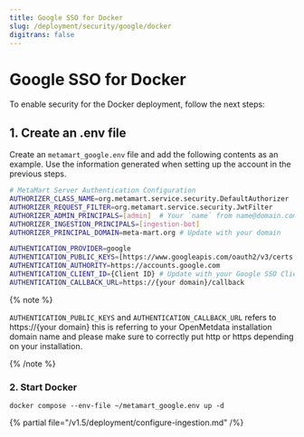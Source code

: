 ```yaml
---
title: Google SSO for Docker
slug: /deployment/security/google/docker
digitrans: false
---
```


# Google SSO for Docker

To enable security for the Docker deployment, follow the next steps:

## 1. Create an .env file

Create an `metamart_google.env` file and add the following contents as an example. Use the information
generated when setting up the account in the previous steps.

```bash
# MetaMart Server Authentication Configuration
AUTHORIZER_CLASS_NAME=org.metamart.service.security.DefaultAuthorizer
AUTHORIZER_REQUEST_FILTER=org.metamart.service.security.JwtFilter
AUTHORIZER_ADMIN_PRINCIPALS=[admin]  # Your `name` from name@domain.com
AUTHORIZER_INGESTION_PRINCIPALS=[ingestion-bot]
AUTHORIZER_PRINCIPAL_DOMAIN=meta-mart.org # Update with your domain

AUTHENTICATION_PROVIDER=google
AUTHENTICATION_PUBLIC_KEYS=[https://www.googleapis.com/oauth2/v3/certs, https://{your domain}/api/v1/system/config/jwks] # Update with your Domain and Make sure this "/api/v1/system/config/jwks" is always configured to enable JWT tokens
AUTHENTICATION_AUTHORITY=https://accounts.google.com
AUTHENTICATION_CLIENT_ID={Client ID} # Update with your Google SSO Client ID
AUTHENTICATION_CALLBACK_URL=https://{your domain}/callback
```

{% note %}

`AUTHENTICATION_PUBLIC_KEYS` and `AUTHENTICATION_CALLBACK_URL` refers to https://{your domain} this is referring to your OpenMetdata installation domain name
and please make sure to correctly put http or https depending on your installation.

{% /note %}

### 2. Start Docker

```commandline
docker compose --env-file ~/metamart_google.env up -d
```

{% partial file="/v1.5/deployment/configure-ingestion.md" /%}
